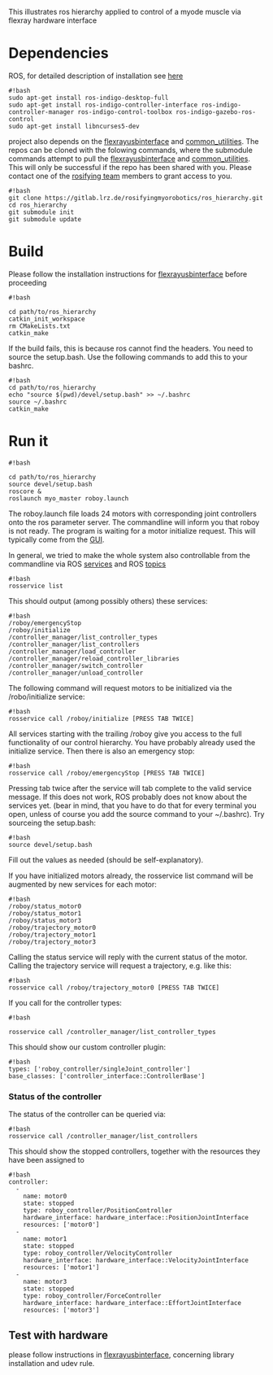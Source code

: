 This illustrates ros hierarchy applied to control of a myode muscle via flexray hardware interface
# Dependencies #
ROS, for detailed description of installation see [here](http://wiki.ros.org/indigo/Installation/Ubuntu)
```
#!bash
sudo apt-get install ros-indigo-desktop-full
sudo apt-get install ros-indigo-controller-interface ros-indigo-controller-manager ros-indigo-control-toolbox ros-indigo-gazebo-ros-control
sudo apt-get install libncurses5-dev 
```
project also depends on the [flexrayusbinterface](https://gitlab.lrz.de/rosifyingmyorobotics/flexrayusbinterface) and [common_utilities](https://gitlab.lrz.de/letrend/common_utilities).
The repos can be cloned with the folowing commands, where the submodule commands attempt to pull the [flexrayusbinterface](https://gitlab.lrz.de/rosifyingmyorobotics/flexrayusbinterface) and [common_utilities](https://gitlab.lrz.de/letrend/common_utilities).
This will only be successful if the repo has been shared with you. Please contact one of the [rosifying team](https://devanthro.atlassian.net/wiki/display/RM/ROSifying+Myorobotics+Development) members to grant access to you.
```
#!bash
git clone https://gitlab.lrz.de/rosifyingmyorobotics/ros_hierarchy.git
cd ros_hierarchy
git submodule init
git submodule update
```

# Build #
Please follow the installation instructions for [flexrayusbinterface](https://gitlab.lrz.de/rosifyingmyorobotics/flexrayusbinterface) before proceeding 
```
#!bash

cd path/to/ros_hierarchy
catkin_init_workspace
rm CMakeLists.txt
catkin_make
```
If the build fails, this is because ros cannot find the headers. You need to source the setup.bash. Use the following commands to add this to your bashrc.
```
#!bash
cd path/to/ros_hierarchy
echo "source $(pwd)/devel/setup.bash" >> ~/.bashrc
source ~/.bashrc
catkin_make
```

# Run it #
```
#!bash

cd path/to/ros_hierarchy
source devel/setup.bash
roscore &
roslaunch myo_master roboy.launch
```
The roboy.launch file loads 24 motors with corresponding joint controllers onto the ros parameter server. 
The commandline will inform you that roboy is not ready. The program is waiting for a motor initialize request.
This will typically come from the [GUI](https://devanthro.atlassian.net/wiki/display/RGIR/Roboy+GUI+in+ROS+Home).

In general, we tried to make the whole system also controllable from the commandline via ROS [services](http://wiki.ros.org/rosservice) 
and ROS [topics](http://wiki.ros.org/rostopic)
```
#!bash
rosservice list
```
This should output (among possibly others) these services:
```
#!bash
/roboy/emergencyStop
/roboy/initialize
/controller_manager/list_controller_types
/controller_manager/list_controllers
/controller_manager/load_controller
/controller_manager/reload_controller_libraries
/controller_manager/switch_controller
/controller_manager/unload_controller
```
The following command will request motors to be initialized via the /robo/initialize service:
```
#!bash
rosservice call /roboy/initialize [PRESS TAB TWICE]
```
All services starting with the trailing /roboy give you access to the full functionality of our control hierarchy.
You have probably already used the initialize service. Then there is also an emergency stop:
```
#!bash
rosservice call /roboy/emergencyStop [PRESS TAB TWICE]
```
Pressing tab twice after the service will tab complete to the valid service message. If this does not work, ROS probably does not 
know about the services yet. (bear in mind, that you have to do that for every terminal you open, unless of course you add the 
source command to your ~/.bashrc).
Try sourceing the setup.bash:
```
#!bash
source devel/setup.bash
```
Fill out the values as needed (should be self-explanatory).

If you have initialized motors already, the rosservice list command will be augmented by new services for each motor:
```
#!bash
/roboy/status_motor0
/roboy/status_motor1
/roboy/status_motor3
/roboy/trajectory_motor0
/roboy/trajectory_motor1
/roboy/trajectory_motor3
```
Calling the status service will reply with the current status of the motor.
Calling the trajectory service will request a trajectory, e.g. like this:
```
#!bash
rosservice call /roboy/trajectory_motor0 [PRESS TAB TWICE]
```

If you call for the controller types:
```
#!bash

rosservice call /controller_manager/list_controller_types
```
This should show our custom controller plugin:
```
#!bash
types: ['roboy_controller/singleJoint_controller']
base_classes: ['controller_interface::ControllerBase']
```

### Status of the controller ###
The status of the controller can be queried via:
```
#!bash
rosservice call /controller_manager/list_controllers
```
This should show the stopped controllers, together with the resources they have been assigned to
```
#!bash
controller: 
  - 
    name: motor0
    state: stopped
    type: roboy_controller/PositionController
    hardware_interface: hardware_interface::PositionJointInterface
    resources: ['motor0']
  - 
    name: motor1
    state: stopped
    type: roboy_controller/VelocityController
    hardware_interface: hardware_interface::VelocityJointInterface
    resources: ['motor1']
  - 
    name: motor3
    state: stopped
    type: roboy_controller/ForceController
    hardware_interface: hardware_interface::EffortJointInterface
    resources: ['motor3']

```

## Test with hardware ##
please follow instructions in [flexrayusbinterface](https://gitlab.lrz.de/rosifyingmyorobotics/flexrayusbinterface), concerning library installation and udev rule.
